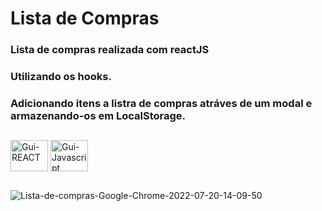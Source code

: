 # Lista de Compras

### Lista de compras realizada com reactJS 
### Utilizando os hooks. 
### Adicionando itens a listra de compras atráves de um modal e armazenando-os em LocalStorage.
##
<div>
<img align="center" alt="Gui-REACT" height="50" width="60" src="https://cdn.jsdelivr.net/gh/devicons/devicon/icons/react/react-original.svg" />
<img align="center" alt="Gui-Javascript" height="50" width="60" src="https://cdn.jsdelivr.net/gh/devicons/devicon/icons/javascript/javascript-original.svg" /> 
<div/>

##

![Lista-de-compras-Google-Chrome-2022-07-20-14-09-50](https://user-images.githubusercontent.com/95317866/180073989-0405f98e-06c9-43aa-bc2e-06bb1e68dff9.gif)
